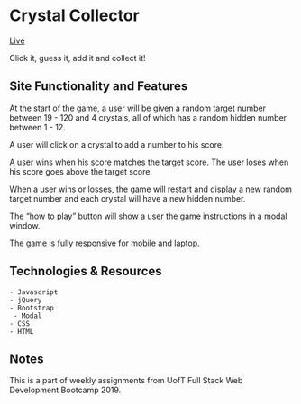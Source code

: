 # Crystal Collector

[Live](https://yukanishijima.github.io/unit-4-game/)

Click it, guess it, add it and collect it! 

## Site Functionality and Features

At the start of the game, a user will be given a random target number between 19 - 120 and 4 crystals, all of which has a random hidden number between 1 - 12.  

A user will click on a crystal to add a number to his score.  

A user wins when his score matches the target score. The user loses when his score goes above the target score.  

When a user wins or losses, the game will restart and display a new random target number and each crystal will have a new hidden number.  

The “how to play” button will show a user the game instructions in a modal window.  

The game is fully responsive for mobile and laptop.  

## Technologies & Resources
```
- Javascript
- jQuery
- Bootstrap 
 - Modal
- CSS
- HTML
```
## Notes

This is a part of weekly assignments from UofT Full Stack Web Development Bootcamp 2019.  